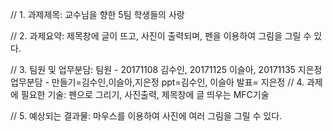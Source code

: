 // 1. 과제제목: 교수님을 향한 5팀 학생들의 사랑

// 2. 과제요약: 제목창에 글이 뜨고, 사진이 출력되며, 펜을 이용하여 그림을 그릴 수 있다. 

// 3. 팀원 및 업무분담: 팀원 - 20171108 김수인, 20171125 이슬아, 20171135 지은정
                    업무분담 - 만들기=김수인,이슬아,지은정 ppt=김수인, 이슬아  발표= 지은정
// 4. 과제에 필요한 기술: 펜으로 그리기, 사진출력, 제목창에 글 띄우는 MFC기술

// 5. 예상되는 결과물: 마우스를 이용하여 사진에 여러 그림을 그릴 수 있다.
